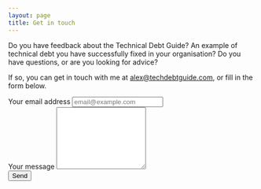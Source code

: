 ```yaml
---
layout: page
title: Get in touch
---
```


Do you have feedback about the Technical Debt Guide? An example of technical debt you have successfully fixed in your organisation? Do you have questions, or are you looking for advice?

If so, you can get in touch with me at <alex@techdebtguide.com>, or fill in the form below.

<div class="card">
    <div class="card-body">
        <form action="https://formspree.io/mnqdlwzw" method="POST">
            <div class="form-group">
                <label for="_replyto">Your email address</label>
                <input type="email" name="_replyto" id="_replyto" class="form-control" placeholder="email@example.com">
            </div>
            <div class="form-group">
                <label for="message">Your message</label>
                <textarea name="message" id="message" class="form-control" rows="8"></textarea>
            </div>
            <button type="submit" class="btn btn-primary">Send</button>
        </form>
    </div>
</div>